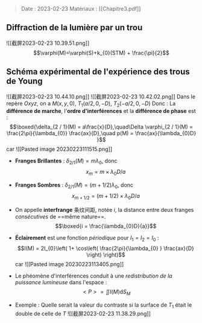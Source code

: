 > Date : 2023-02-23 Matériaux : [[Chapitre3.pdf]]


## Diffraction de la lumière par un trou
![[截屏2023-02-23 10.39.51.png]]
$$\varphi(M)=\varphi(S)+k_{0}(STM) + \frac{\pi}{2}$$
## Schéma expérimental de l'expérience des trous de Young
![[截屏2023-02-23 10.44.10.png]]
![[截屏2023-02-23 10.42.02.png]]
Dans le repère $Oxyz$, on a $M(x,y,0)$, $T_{1}(a / 2, 0, -D)$, $T_{2}(-a / 2,0, -D)$
Donc : La **différence de marche**, l'**ordre d'interférences** et la **différence de phase** est : $$\boxed{\delta_{2 / 1}(M) = a\frac{x}{D},\quad\Delta \varphi_{2 / 1}(M) = \frac{2\pi}{\lambda_{0}} \frac{ax}{D},\quad p(M) = \frac{ax}{\lambda_{0}D} }$$ car ![[Pasted image 20230223111515.png]]
- **Franges Brillantes** : $\delta_{2 / 1}(M) = m\lambda_{0}$, donc $$x_{m} = m \times \lambda_{0}D/ a$$
- **Franges Sombres** : $\delta_{2 / 1}(M) = (m + 1 / 2)\lambda_{0}$, donc $$x_{m + 1 / 2} = (m + 1 / 2) \times \lambda_{0}D / a$$

- On appelle **interfrange** 条纹间距, notée $i$, la distance entre deux franges *consécutives* de ==même nature==. $$\boxed{i = \frac{\lambda_{0}D}{a}}$$
- **Éclairement** est une fonction *périodique* pour $I_{1}=I_{2}=I_{0}$ : $$I(M) = 2I_{0}\left( 1+ \cos\left( \frac{2\pi}{\lambda_{0} } \frac{ax}{D} \right) \right)$$car ![[Pasted image 20230223113405.png]]
- Le phéomène d'interférences conduit à une *redistribution de la puissance lumineuse* dans l'espace : $$<P> = \iint I(M) \mathrm{d}S_{M}$$
- Exemple : Quelle serait la valeur du contraste si la surface de $T_1$ était le double de celle de $T$ ![[截屏2023-02-23 11.38.29.png]]

